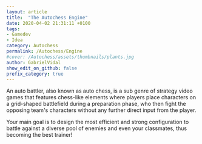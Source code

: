 ```yaml
---
layout: article
title:  "The Autochess Engine"
date: 2020-04-02 21:31:11 +0100
tags:
- Gamedev
- Idea
category: Autochess
permalink: /Autochess/Engine
#cover: /Autochess/assets/thumbnails/plants.jpg
author: GabrielVidal
show_edit_on_github: false
prefix_category: true
---
```


An auto battler, also known as auto chess, is a sub genre of strategy video games that features chess-like elements where players place characters on a grid-shaped battlefield during a preparation phase, who then fight the opposing team's characters without any further direct input from the player.

Your main goal is to design the most efficient and strong configuration to battle against a diverse pool of enemies and even your classmates, thus becoming the best trainer!
